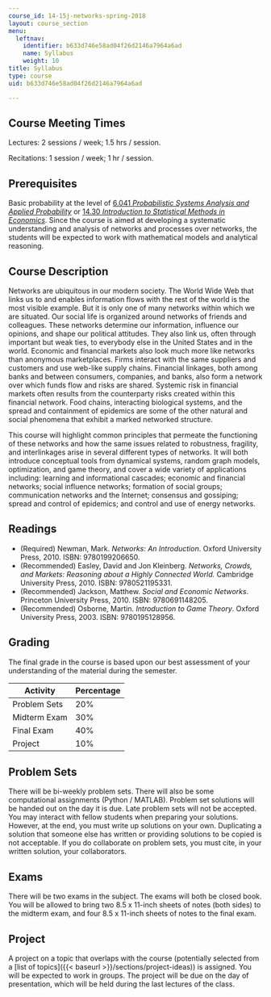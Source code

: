 ```yaml
---
course_id: 14-15j-networks-spring-2018
layout: course_section
menu:
  leftnav:
    identifier: b633d746e58ad04f26d2146a7964a6ad
    name: Syllabus
    weight: 10
title: Syllabus
type: course
uid: b633d746e58ad04f26d2146a7964a6ad

---
```


Course Meeting Times
--------------------

Lectures: 2 sessions / week; 1.5 hrs / session.

Recitations: 1 session / week; 1 hr / session.

Prerequisites
-------------

Basic probability at the level of [6.041 _Probabilistic Systems Analysis and Applied Probability_](/courses/6-041sc-probabilistic-systems-analysis-and-applied-probability-fall-2013) or [14.30 _Introduction to Statistical Methods in Economics_](/courses/14-30-introduction-to-statistical-methods-in-economics-spring-2009). Since the course is aimed at developing a systematic understanding and analysis of networks and processes over networks, the students will be expected to work with mathematical models and analytical reasoning.

Course Description
------------------

Networks are ubiquitous in our modern society. The World Wide Web that links us to and enables information flows with the rest of the world is the most visible example. But it is only one of many networks within which we are situated. Our social life is organized around networks of friends and colleagues. These networks determine our information, influence our opinions, and shape our political attitudes. They also link us, often through important but weak ties, to everybody else in the United States and in the world. Economic and financial markets also look much more like networks than anonymous marketplaces. Firms interact with the same suppliers and customers and use web-like supply chains. Financial linkages, both among banks and between consumers, companies, and banks, also form a network over which funds flow and risks are shared. Systemic risk in financial markets often results from the counterparty risks created within this financial network. Food chains, interacting biological systems, and the spread and containment of epidemics are some of the other natural and social phenomena that exhibit a marked networked structure.

This course will highlight common principles that permeate the functioning of these networks and how the same issues related to robustness, fragility, and interlinkages arise in several different types of networks. It will both introduce conceptual tools from dynamical systems, random graph models, optimization, and game theory, and cover a wide variety of applications including: learning and informational cascades; economic and financial networks; social influence networks; formation of social groups; communication networks and the Internet; consensus and gossiping; spread and control of epidemics; and control and use of energy networks.

Readings
--------

*   (Required) Newman, Mark. _Networks: An Introduction_. Oxford University Press, 2010. ISBN: 9780199206650.
*   (Recommended) Easley, David and Jon Kleinberg. _Networks, Crowds, and Markets: Reasoning about a Highly Connected World._ Cambridge University Press, 2010. ISBN: 9780521195331.
*   (Recommended) Jackson, Matthew. _Social and Economic Networks_. Princeton University Press, 2010. ISBN: 9780691148205.
*   (Recommended) Osborne, Martin. _Introduction to Game Theory_. Oxford University Press, 2003. ISBN: 9780195128956.

Grading
-------

The final grade in the course is based upon our best assessment of your understanding of the material during the semester.

| Activity | Percentage |
| --- | --- |
| Problem Sets | 20% |
| Midterm Exam | 30% |
| Final Exam | 40% |
| Project | 10% 

Problem Sets
------------

There will be bi-weekly problem sets. There will also be some computational assignments (Python / MATLAB). Problem set solutions will be handed out on the day it is due. Late problem sets will not be accepted. You may interact with fellow students when preparing your solutions. However, at the end, you must write up solutions on your own. Duplicating a solution that someone else has written or providing solutions to be copied is not acceptable. If you do collaborate on problem sets, you must cite, in your written solution, your collaborators.

Exams
-----

There will be two exams in the subject. The exams will both be closed book. You will be allowed to bring two 8.5 x 11-inch sheets of notes (both sides) to the midterm exam, and four 8.5 x 11-inch sheets of notes to the final exam.

Project
-------

A project on a topic that overlaps with the course (potentially selected from a [list of topics]({{< baseurl >}}/sections/project-ideas)) is assigned. You will be expected to work in groups. The project will be due on the day of presentation, which will be held during the last lectures of the class.